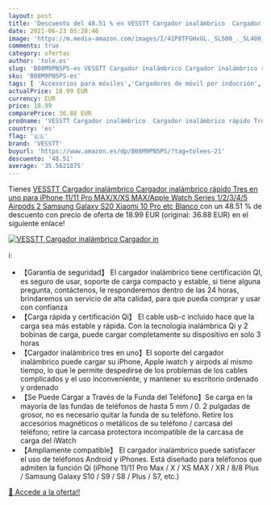 ```yaml
---
layout: post
title: 'Descuento del 48.51 % en VESSTT Cargador inalámbrico  Cargador in'
date: 2021-06-23 05:28:46
image: 'https://m.media-amazon.com/images/I/41P8TFGHxGL._SL500_._SL400_.jpg'
comments: true
category: ofertas
author: 'tole.es'
slug: 'B08M9PN5PS-es VESSTT Cargador inalámbrico Cargador inalámbrico rápido...'
sku: 'B08M9PN5PS-es'
tags: [ 'Accesorios para móviles','Cargadores de móvil por inducción','Cargadores para móviles','Comunicación móvil y accesorios','Electrónica','iphone','vesstt', ]
actualPrice: 18.99 EUR
currency: EUR
price: 18.99
comparePrice: 36.88 EUR
prodname: 'VESSTT Cargador inalámbrico  Cargador inalámbrico rápido Tres en uno  para iPhone 11/11 Pro MAX/X/XS MAX/Apple Watch Series 1/2/3/4/5 Airpods 2  Samsung Galaxy S20  Xiaomi 10 Pro etc  Blanco '
country: 'es'
flag: '🇪🇸'
brand: 'VESSTT'
buyurl: 'https://www.amazon.es/dp/B08M9PN5PS/?tag=tolees-21'
descuento: '48.51'
average: '35.5621875'
---
```


Tienes [VESSTT Cargador inalámbrico  Cargador inalámbrico rápido Tres en uno  para iPhone 11/11 Pro MAX/X/XS MAX/Apple Watch Series 1/2/3/4/5 Airpods 2  Samsung Galaxy S20  Xiaomi 10 Pro etc  Blanco ](https://www.amazon.es/dp/B08M9PN5PS/?tag=tolees-21) con un 48.51 % de descuento con precio de oferta de 18.99 EUR (original: 36.88 EUR) en el siguiente enlace!

[![VESSTT Cargador inalámbrico  Cargador in](https://m.media-amazon.com/images/I/41P8TFGHxGL._SL500_._SL400_.jpg)](https://www.amazon.es/dp/B08M9PN5PS/?tag=tolees-21)

ℹ️:

- 【Garantía de seguridad】 El cargador inalámbrico tiene certificación QI, es seguro de usar, soporte de carga compacto y estable, si tiene alguna pregunta, contáctenos, le responderemos dentro de las 24 horas, brindaremos un servicio de alta calidad, para que pueda comprar y usar con confianza
- 【Carga rápida y certificación Qi】 El cable usb-c incluido hace que la carga sea más estable y rápida. Con la tecnología inalámbrica Qi y 2 bobinas de carga, puede cargar completamente su dispositivo en solo 3 horas
- 【Cargador inalámbrico tres en uno】El soporte del cargador inalámbrico puede cargar su iPhone, Apple iwatch y airpods al mismo tiempo, lo que le permite despedirse de los problemas de los cables complicados y el uso inconveniente, y mantener su escritorio ordenado y ordenado
- 【Se Puede Cargar a Través de la Funda del Teléfono】Se carga en la mayoría de las fundas de teléfonos de hasta 5 mm / 0. 2 pulgadas de grosor, no es necesario quitar la funda de su teléfono. Retire los accesorios magnéticos o metálicos de su teléfono / carcasa del teléfono; retire la carcasa protectora incompatible de la carcasa de carga del iWatch
- 【Ampliamente compatible】 El cargador inalámbrico puede satisfacer el uso de teléfonos Android y iPhones. Está diseñado para teléfonos que admiten la función Qi (iPhone 11/11 Pro Max / X / XS MAX / XR / 8/8 Plus / Samsung Galaxy S10 / S9 / S8 / Plus / S7, etc.)

[🛒 Accede a la oferta!!](https://www.amazon.es/dp/B08M9PN5PS/?tag=tolees-21)
